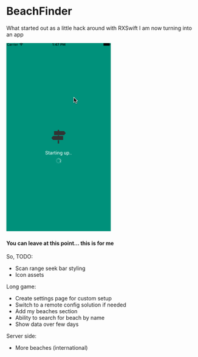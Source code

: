 # BeachFinder

What started out as a little hack around with RXSwift I am now turning into an app

![Gif](https://raw.githubusercontent.com/Daio-io/BeachFinder/master/Screens/finder0.2.gif)

#### You can leave at this point... this is for me

So, TODO:

- Scan range seek bar styling
- Icon assets

Long game:

- Create settings page for custom setup
- Switch to a remote config solution if needed
- Add my beaches section
- Ability to search for beach by name
- Show data over few days

Server side:

- More beaches (international)

